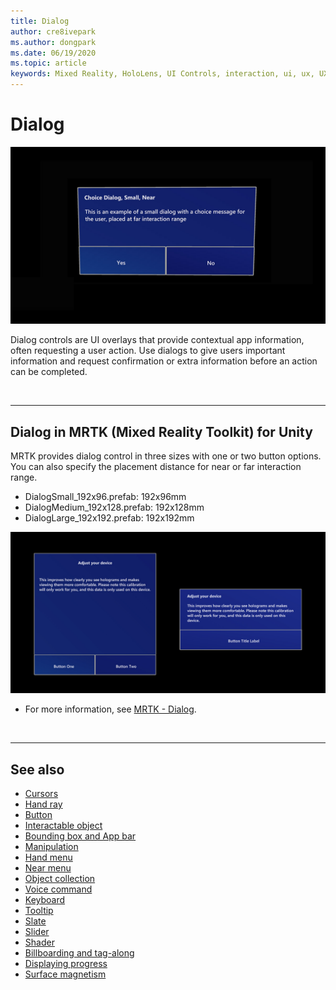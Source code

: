 ```yaml
---
title: Dialog
author: cre8ivepark
ms.author: dongpark
ms.date: 06/19/2020
ms.topic: article
keywords: Mixed Reality, HoloLens, UI Controls, interaction, ui, ux, UX Design, spatial UI, spatial interaction, 3D UI, 3D UX, mixed reality headset, windows mixed reality headset, virtual reality headset, HoloLens, MRTK, Mixed Reality Toolkit
---
```


# Dialog

![Dialog](images/MRTK_UX_Dialog.jpg)

Dialog controls are UI overlays that provide contextual app information, often requesting a user action. Use dialogs to give users important information and request confirmation or extra information before an action can be completed.

<br>

---

## Dialog in MRTK (Mixed Reality Toolkit) for Unity
MRTK provides dialog control in three sizes with one or two button options. You can also specify the placement distance for near or far interaction range. 

- DialogSmall_192x96.prefab: 192x96mm
- DialogMedium_192x128.prefab: 192x128mm
- DialogLarge_192x192.prefab: 192x192mm

![Dialog](images/MRTK_UX_Dialog_Types.jpg)


* For more information, see [MRTK - Dialog](https://microsoft.github.io/MixedRealityToolkit-Unity/Assets/MRTK/SDK/Experimental/Dialog/README_Dialog.html).

<br>

---

## See also

* [Cursors](cursors.md)
* [Hand ray](point-and-commit.md)
* [Button](button.md)
* [Interactable object](interactable-object.md)
* [Bounding box and App bar](app-bar-and-bounding-box.md)
* [Manipulation](direct-manipulation.md)
* [Hand menu](hand-menu.md)
* [Near menu](near-menu.md)
* [Object collection](object-collection.md)
* [Voice command](voice-input.md)
* [Keyboard](keyboard.md)
* [Tooltip](tooltip.md)
* [Slate](slate.md)
* [Slider](slider.md)
* [Shader](shader.md)
* [Billboarding and tag-along](billboarding-and-tag-along.md)
* [Displaying progress](progress.md)
* [Surface magnetism](surface-magnetism.md)

